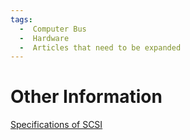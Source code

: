 ```yaml
---
tags:
  -  Computer Bus
  -  Hardware
  -  Articles that need to be expanded
---
```

# Other Information

[Specifications of SCSI](https://www.t10.org/scsi-3.htm)